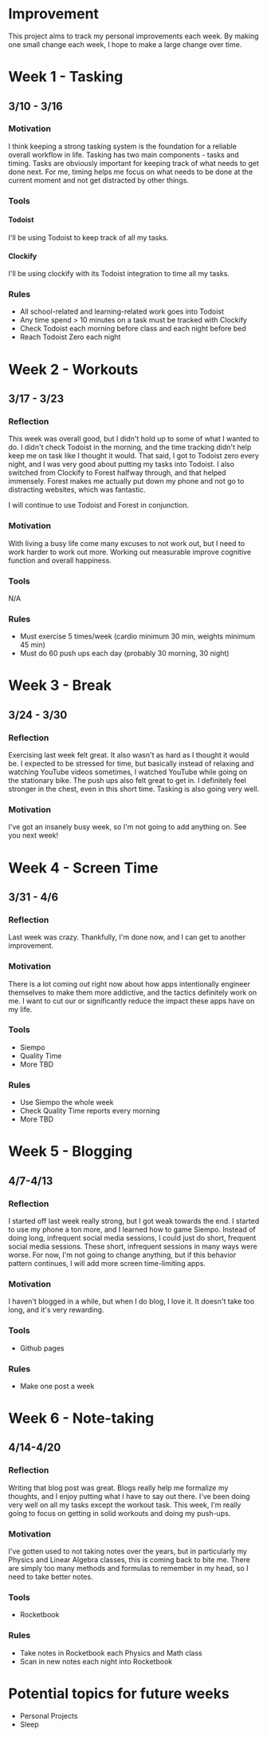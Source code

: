 # Improvement

This project aims to track my personal improvements each week. By making one small change each week, I hope to make a large change over time.

# Week 1 - Tasking
## 3/10 - 3/16
### Motivation

I think keeping a strong tasking system is the foundation for a reliable overall workflow in life. Tasking has two main components - tasks and timing. Tasks are obviously important for keeping track of what needs to get done next. For me, timing helps me focus on what needs to be done at the current moment and not get distracted by other things.

### Tools
#### Todoist

I'll be using Todoist to keep track of all my tasks.

#### Clockify

I'll be using clockify with its Todoist integration to time all my tasks.

### Rules

- All school-related and learning-related work goes into Todoist
- Any time spend > 10 minutes on a task must be tracked with Clockify
- Check Todoist each morning before class and each night before bed
- Reach Todoist Zero each night

# Week 2 - Workouts
## 3/17 - 3/23
### Reflection

This week was overall good, but I didn't hold up to some of what I wanted to do. I didn't check Todoist in the morning, and the time tracking didn't help keep me on task like I thought it would. That said, I got to Todoist zero every night, and I was very good about putting my tasks into Todoist. I also switched from Clockify to Forest halfway through, and that helped immensely. Forest makes me actually put down my phone and not go to distracting websites, which was fantastic.

I will continue to use Todoist and Forest in conjunction.

### Motivation

With living a busy life come many excuses to not work out, but I need to work harder to work out more. Working out measurable improve cognitive function and overall happiness.

### Tools

N/A

### Rules

- Must exercise 5 times/week (cardio minimum 30 min, weights minimum 45 min)
- Must do 60 push ups each day (probably 30 morning, 30 night)

# Week 3 - Break
## 3/24 - 3/30
### Reflection
Exercising last week felt great. It also wasn't as hard as I thought it would be. I expected to be stressed for time, but basically instead of relaxing and watching YouTube videos sometimes, I watched YouTube while going on the stationary bike. The push ups also felt great to get in. I definitely feel stronger in the chest, even in this short time. Tasking is also going very well.

### Motivation

I've got an insanely busy week, so I'm not going to add anything on. See you next week!

# Week 4 - Screen Time
## 3/31 - 4/6
### Reflection

Last week was crazy. Thankfully, I'm done now, and I can get to another improvement.

### Motivation

There is a lot coming out right now about how apps intentionally engineer themselves to make them more addictive, and the tactics definitely work on me. I want to cut our or significantly reduce the impact these apps have on my life.

### Tools

- Siempo
- Quality Time
- More TBD

### Rules

- Use Siempo the whole week
- Check Quality Time reports every morning
- More TBD

# Week 5 - Blogging
## 4/7-4/13
### Reflection

I started off last week really strong, but I got weak towards the end. I started to use my phone a ton more, and I learned how to game Siempo. Instead of doing long, infrequent social media sessions, I could just do short, frequent social media sessions. These short, infrequent sessions in many ways were worse. For now, I'm not going to change anything, but if this behavior pattern continues, I will add more screen time-limiting apps.

### Motivation

I haven't blogged in a while, but when I do blog, I love it. It doesn't take too long, and it's very rewarding.

### Tools

- Github pages

### Rules

- Make one post a week

# Week 6 - Note-taking
## 4/14-4/20
### Reflection

Writing that blog post was great. Blogs really help me formalize my thoughts, and I enjoy putting what I have to say out there. I've been doing very well on all my tasks except the workout task. This week, I'm really going to focus on getting in solid workouts and doing my push-ups.

### Motivation

I've gotten used to not taking notes over the years, but in particularly my Physics and Linear Algebra classes, this is coming back to bite me. There are simply too many methods and formulas to remember in my head, so I need to take better notes.

### Tools

- Rocketbook

### Rules

- Take notes in Rocketbook each Physics and Math class
- Scan in new notes each night into Rocketbook

# Potential topics for future weeks

- Personal Projects
- Sleep
